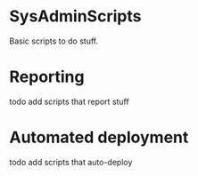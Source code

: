 # SysAdminScripts
Basic scripts to do stuff.

# Reporting
todo add scripts that report stuff

# Automated deployment
todo add scripts that auto-deploy
